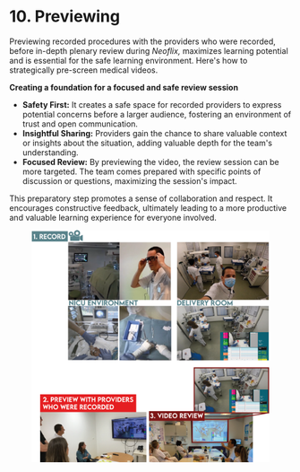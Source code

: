 # 10. Previewing

Previewing recorded procedures with the providers who were recorded, before in-depth plenary review during _Neoflix,_ maximizes learning potential and is essential for the safe learning environment. Here's how to strategically pre-screen medical videos.

**Creating a foundation for a focused and safe review session**

* **Safety First:** It creates a safe space for recorded providers to express potential concerns before a larger audience, fostering an environment of trust and open communication.
* **Insightful Sharing:** Providers gain the chance to share valuable context or insights about the situation, adding valuable depth for the team's understanding.
* **Focused Review:** By previewing the video, the review session can be more targeted. The team comes prepared with specific points of discussion or questions, maximizing the session's impact.

This preparatory step promotes a sense of collaboration and respect. It encourages constructive feedback, ultimately leading to a more productive and valuable learning experience for everyone involved.



<figure><img src="../../.gitbook/assets/Visualizatie sfeer neoflix.png" alt=""><figcaption></figcaption></figure>

